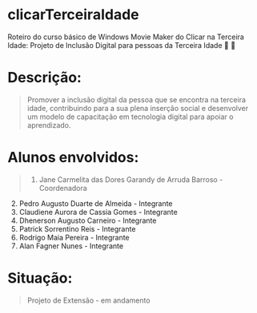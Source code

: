 # clicarTerceiraIdade
Roteiro do curso básico de Windows Movie Maker do Clicar na Terceira Idade: Projeto de Inclusão Digital para pessoas da Terceira Idade :older_man: :older_woman:

# Descrição: 
>Promover a inclusão digital da pessoa que se encontra na terceira idade, contribuindo para a sua plena inserção social e desenvolver um modelo de capacitação em tecnologia digital para apoiar o aprendizado.

# Alunos envolvidos: 
>1. Jane Carmelita das Dores Garandy de Arruda Barroso - Coordenadora
2. Pedro Augusto Duarte de Almeida - Integrante
3. Claudiene Aurora de Cassia Gomes - Integrante
4. Dhenerson Augusto Carneiro - Integrante
5. Patrick Sorrentino Reis - Integrante
6. Rodrigo Maia Pereira - Integrante
7. Alan Fagner Nunes - Integrante 

# Situação:
>Projeto de Extensão - em andamento
